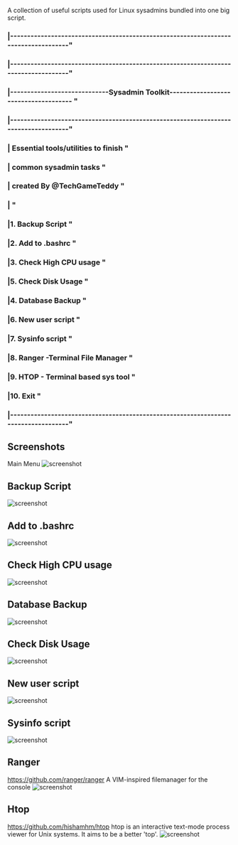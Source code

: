 A collection of useful scripts used for Linux sysadmins
bundled into one big script.

###  |-----------------------------------------------------------------------------------" ###
###  |-----------------------------------------------------------------------------------" ###
###  |-----------------------------Sysadmin Toolkit------------------------------------- " ###
###  |-----------------------------------------------------------------------------------" ###
###  | Essential tools/utilities to finish 	                  	                        " ###
###  | common sysadmin tasks                                                             " ###
###  | created By @TechGameTeddy                                                         " ###
###  |                                                                                   " ###
###  |1. Backup Script                                                                   " ###
###  |2. Add to .bashrc                                                                  " ###
###  |3. Check High CPU usage                                                            " ###
###  |5. Check Disk Usage                                                                " ###
###  |4. Database Backup                                                                 " ###
###  |6. New user script                                                                 " ###
###  |7. Sysinfo script                                                                  " ###
###  |8. Ranger -Terminal File Manager                                                   " ###
###  |9. HTOP - Terminal based sys tool                                                  " ###
###  |10. Exit                                                                           " ###
###  |-----------------------------------------------------------------------------------" ###


## Screenshots ##

Main Menu
![screenshot](https://github.com/tmeralus/sysadmin-kit/blob/master/img/sysinfo_main.png)

## Backup Script ##
![screenshot](https://github.com/tmeralus/sysadmin-kit/blob/master/img/1.png)

## Add to .bashrc ##
![screenshot](https://github.com/tmeralus/sysadmin-kit/blob/master/img/2.png)

## Check High CPU usage ##
![screenshot](https://github.com/tmeralus/sysadmin-kit/blob/master/img/3.png)

## Database Backup ##
![screenshot](https://github.com/tmeralus/sysadmin-kit/blob/master/img/4.png)

## Check Disk Usage ##
![screenshot](https://github.com/tmeralus/sysadmin-kit/blob/master/img/5.png)

## New user script ##
![screenshot](https://github.com/tmeralus/sysadmin-kit/blob/master/img/6.png)

## Sysinfo script ##
![screenshot](https://github.com/tmeralus/sysadmin-kit/blob/master/img/7.png)

## Ranger ##
https://github.com/ranger/ranger
A VIM-inspired filemanager for the console
![screenshot](https://github.com/tmeralus/sysadmin-kit/blob/master/img/8.png)

## Htop ##
https://github.com/hishamhm/htop
htop is an interactive text-mode process viewer for Unix systems. It aims to be a better 'top'.
![screenshot](https://github.com/tmeralus/sysadmin-kit/blob/master/img/9.png)

